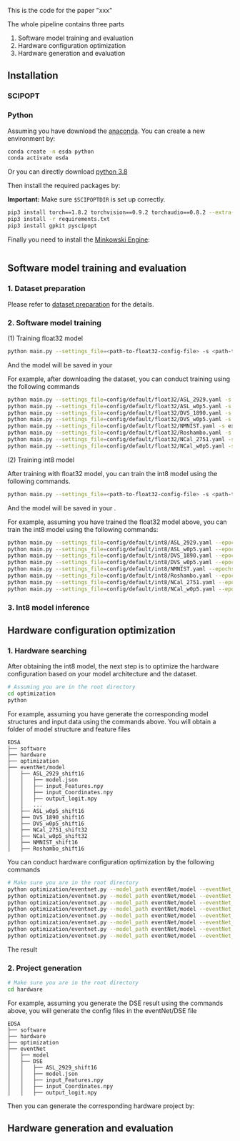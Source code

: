 

This is the code for the paper "xxx"

The whole pipeline contains three parts
1. Software model training and evaluation
2. Hardware configuration optimization
3. Hardware generation and evaluation


## Installation



### SCIPOPT


### Python

Assuming you have download the [anaconda](https://www.anaconda.com/download). You can create a new environment by:

```bash
conda create -n esda python
conda activate esda
```

Or you can directly download [python 3.8](https://www.python.org/downloads/release/python-380/)


Then install the required packages by:

**Important:** Make sure `$SCIPOPTDIR` is set up correctly.

```bash
pip3 install torch==1.8.2 torchvision==0.9.2 torchaudio==0.8.2 --extra-index-url https://download.pytorch.org/whl/lts/1.8/cu102
pip3 install -r requirements.txt
pip3 install gpkit pyscipopt
```
Finally you need to install the [Minkowski Engine](https://github.com/NVIDIA/MinkowskiEngine):


```bash
```





## Software model training and evaluation

### 1. Dataset preparation

Please refer to [dataset preparation](doc/dataset.md) for the details.



### 2. Software model training

(1) Training float32 model

```bash
python main.py --settings_file=<path-to-float32-config-file> -s <path-to-result-folder>
```
And the model will be saved in your <path to result folder>


For example, after downloading the dataset, you can conduct training using the following commands

```bash
python main.py --settings_file=config/default/float32/ASL_2929.yaml -s exp_float32/ASL_2929
python main.py --settings_file=config/default/float32/ASL_w0p5.yaml -s exp_float32/ASL_w0p5
python main.py --settings_file=config/default/float32/DVS_1890.yaml -s exp_float32/DVS_1890
python main.py --settings_file=config/default/float32/DVS_w0p5.yaml -s exp_float32/DVS_w0p5
python main.py --settings_file=config/default/float32/NMNIST.yaml -s exp_float32/NMNIST
python main.py --settings_file=config/default/float32/Roshambo.yaml -s exp_float32/Roshambo
python main.py --settings_file=config/default/float32/NCal_2751.yaml -s exp_float32/NCal_2751
python main.py --settings_file=config/default/float32/NCal_w0p5.yaml -s exp_float32/NCal_w0p5
```

(2) Training int8 model

After training with float32 model, you can train the int8 model using the following commands.
```bash
python main.py --settings_file=<path-to-float32-config-file> -s <path-to-result-folder> --load <path-to-float32-model> --shift_bit <shift-bit> --fixBN_ratio <fixBN-ratio>
```
And the model will be saved in your <path to result folder>.

For example, assuming you have trained the float32 model above, you can train the int8 model using the following commands:

```bash
python main.py --settings_file=config/default/int8/ASL_2929.yaml --epochs 100 --fixBN_ratio 0.3 -s exp_int8/ASL_2929 --load exp_float32/ASL_2929/ckpt.best.pth.tar --shift_bit 16
python main.py --settings_file=config/default/int8/ASL_w0p5.yaml --epochs 100 --fixBN_ratio 0.3 -s exp_int8/ASL_w0p5 --load exp_float32/ASL_w0p5/ckpt.best.pth.tar --shift_bit 16
python main.py --settings_file=config/default/int8/DVS_1890.yaml --epochs 100 --fixBN_ratio 0.3 -s exp_int8/DVS_1890 --load exp_float32/DVS_1890/ckpt.best.pth.tar --shift_bit 16
python main.py --settings_file=config/default/int8/DVS_w0p5.yaml --epochs 100 --fixBN_ratio 0.3 -s exp_int8/DVS_w0p5 --load exp_float32/DVS_w0p5/ckpt.best.pth.tar --shift_bit 16
python main.py --settings_file=config/default/int8/NMNIST.yaml --epochs 100 --fixBN_ratio 0.3 -s exp_int8/NMNIST --load exp_float32/NMNIST/ckpt.best.pth.tar --shift_bit 16
python main.py --settings_file=config/default/int8/Roshambo.yaml --epochs 100 --fixBN_ratio 0.3 -s exp_int8/Roshambo --load exp_float32/Roshambo/ckpt.best.pth.tar --shift_bit 16
python main.py --settings_file=config/default/int8/NCal_2751.yaml --epochs 100 --fixBN_ratio 0.3 -s exp_int8/NCal_2751 --load exp_float32/NCal_2751/ckpt.best.pth.tar --shift_bit 32
python main.py --settings_file=config/default/int8/NCal_w0p5.yaml --epochs 100 --fixBN_ratio 0.3 -s exp_int8/NCal_w0p5 --load exp_float32/NCal_w0p5/ckpt.best.pth.tar --shift_bit 32
```


### 3. Int8 model inference






## Hardware configuration optimization

### 1. Hardware searching

After obtaining the int8 model, the next step is to optimize the hardware configuration based on your model architecture and the dataset.


```bash
# Assuming you are in the root directory
cd optimization
python 
```

For example, assuming you have generate the corresponding model structures and input data using the commands above.
You will obtain a folder of model structure and feature files

```
EDSA
├── software
├── hardware
├── optimization
├── eventNet/model
│   ├── ASL_2929_shift16
│   │   ├── model.json
│   │   ├── input_Features.npy
│   │   ├── input_Coordinates.npy
│   │   ├── output_logit.npy
│   │   ...
│   ├── ASL_w0p5_shift16
│   ├── DVS_1890_shift16
│   ├── DVS_w0p5_shift16
│   ├── NCal_2751_shift32
│   ├── NCal_w0p5_shift32
│   ├── NMNIST_shift16
│   ├── Roshambo_shift16
```

You can conduct hardware configuration optimization by the following commands
```bash
# Make sure you are in the root directory
python optimization/eventnet.py --model_path eventNet/model --eventNet_path /vol/datastore/EDSA/eventNeteventNetConfig --model_name DVS_1890_shift16 --eventNet_name zcu102_80res --results_path eventNet/DSE
python optimization/eventnet.py --model_path eventNet/model --eventNet_path /vol/datastore/EDSA/eventNeteventNetConfig --model_name DVS_0p5_shift16 --eventNet_name zcu102_60res --results_path eventNet/DSE
python optimization/eventnet.py --model_path eventNet/model --eventNet_path /vol/datastore/EDSA/eventNeteventNetConfig --model_name NMNIST_shift16 --eventNet_name zcu102_60res --results_path eventNet/DSE
python optimization/eventnet.py --model_path eventNet/model --eventNet_path /vol/datastore/EDSA/eventNeteventNetConfig --model_name ASL_0p5_shift16 --eventNet_name zcu102_80res --results_path eventNet/DSE
python optimization/eventnet.py --model_path eventNet/model --eventNet_path /vol/datastore/EDSA/eventNeteventNetConfig --model_name ASL_2929_shift16 --eventNet_name zcu102_80res --results_path eventNet/DSE
python optimization/eventnet.py --model_path eventNet/model --eventNet_path /vol/datastore/EDSA/eventNeteventNetConfig --model_name Roshambo_shift16 --eventNet_name zcu102_80res --results_path eventNet/DSE
python optimization/eventnet.py --model_path eventNet/model --eventNet_path /vol/datastore/EDSA/eventNeteventNetConfig --model_name NCal_2751_shift32 --eventNet_name zcu102_80res --results_path eventNet/DSE
python optimization/eventnet.py --model_path eventNet/model --eventNet_path /vol/datastore/EDSA/eventNeteventNetConfig --model_name NCal_w0p5_shift32_2 --eventNet_name zcu102_50res --results_path eventNet/DSE
```

The result

### 2. Project generation


```bash
# Make sure you are in the root directory
cd hardware
```

For example, assuming you generate the DSE result using the commands above, you will generate the config files in the eventNet/DSE file

```
EDSA
├── software
├── hardware
├── optimization
├── eventNet
│   ├── model
│   ├── DSE
│   │   ├── ASL_2929_shift16
│   │   ├── model.json
│   │   ├── input_Features.npy
│   │   ├── input_Coordinates.npy
│   │   ├── output_logit.npy
```

Then you can generate the corresponding hardware project by:






## Hardware generation and evaluation

